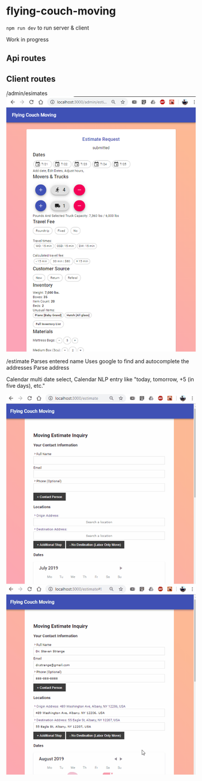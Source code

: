 # flying-couch-moving

`npm run dev` to run server & client

Work in progress

## Api routes

## Client routes

/admin/esimates
![](images/Screenshot_1.png)

/estimate
Parses entered name
Uses google to find and autocomplete the addresses
Parse address

Calendar multi date select,
Calendar NLP entry like "today, tomorrow, +5 (in five days), etc."

![](images/demo.gif)
![](images/demo2.gif)
